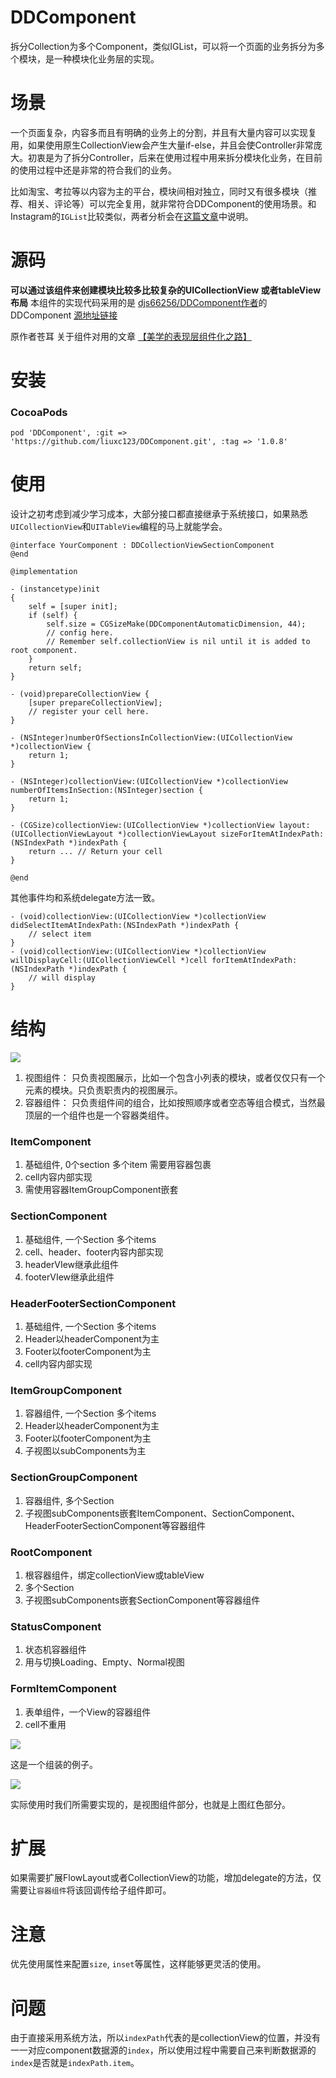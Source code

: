 # DDComponent
拆分Collection为多个Component，类似IGList，可以将一个页面的业务拆分为多个模块，是一种模块化业务层的实现。

# 场景

一个页面复杂，内容多而且有明确的业务上的分割，并且有大量内容可以实现复用，如果使用原生CollectionView会产生大量if-else，并且会使Controller非常庞大。初衷是为了拆分Controller，后来在使用过程中用来拆分模块化业务，在目前的使用过程中还是非常的符合我们的业务。

比如淘宝、考拉等以内容为主的平台，模块间相对独立，同时又有很多模块（推荐、相关、评论等）可以完全复用，就非常符合DDComponent的使用场景。和Instagram的`IGList`比较类似，两者分析会在[这篇文章](./CompareToIGList.md)中说明。

# 源码

**可以通过该组件来创建模块比较多比较复杂的UICollectionView 或者tableView布局**
本组件的实现代码采用的是 [djs66256/DDComponent作者](https://github.com/djs66256/DDComponent)的DDComponent [源地址链接](https://github.com/djs66256/DDComponent) 

原作者苍耳 关于组件对用的文章 [【美学的表现层组件化之路】](https://djs66256.github.io/2017/04/09/2017-04-09-美学的表现层组件化之路/)

# 安装

### CocoaPods

```
pod 'DDComponent', :git => 'https://github.com/liuxc123/DDComponent.git', :tag => '1.0.8'
```

# 使用

设计之初考虑到减少学习成本，大部分接口都直接继承于系统接口，如果熟悉`UICollectionView`和`UITableView`编程的马上就能学会。

```objc
@interface YourComponent : DDCollectionViewSectionComponent
@end

@implementation

- (instancetype)init
{
    self = [super init];
    if (self) {
        self.size = CGSizeMake(DDComponentAutomaticDimension, 44);
        // config here. 
        // Remember self.collectionView is nil until it is added to root component.
    }
    return self;
}

- (void)prepareCollectionView {
    [super prepareCollectionView];
    // register your cell here.
}

- (NSInteger)numberOfSectionsInCollectionView:(UICollectionView *)collectionView {
    return 1;
}

- (NSInteger)collectionView:(UICollectionView *)collectionView numberOfItemsInSection:(NSInteger)section {
    return 1;
}

- (CGSize)collectionView:(UICollectionView *)collectionView layout:(UICollectionViewLayout *)collectionViewLayout sizeForItemAtIndexPath:(NSIndexPath *)indexPath {
    return ... // Return your cell
}

@end
```

其他事件均和系统delegate方法一致。

```objc
- (void)collectionView:(UICollectionView *)collectionView didSelectItemAtIndexPath:(NSIndexPath *)indexPath {
    // select item
}
- (void)collectionView:(UICollectionView *)collectionView willDisplayCell:(UICollectionViewCell *)cell forItemAtIndexPath:(NSIndexPath *)indexPath {
    // will display
}
```

# 结构

![](./Images/structure.png)

1. 视图组件： 只负责视图展示，比如一个包含小列表的模块，或者仅仅只有一个元素的模块。只负责职责内的视图展示。
2. 容器组件： 只负责组件间的组合，比如按照顺序或者空态等组合模式，当然最顶层的一个组件也是一个容器类组件。

### ItemComponent

1. 基础组件, 0个section 多个item  需要用容器包裹
2. cell内容内部实现
3. 需使用容器ItemGroupComponent嵌套

### SectionComponent

1. 基础组件, 一个Section 多个items
2. cell、header、footer内容内部实现
3. headerVIew继承此组件
4. footerVIew继承此组件

### HeaderFooterSectionComponent

1. 基础组件, 一个Section 多个items
2. Header以headerComponent为主
3. Footer以footerComponent为主
4. cell内容内部实现

### ItemGroupComponent

1. 容器组件, 一个Section 多个items
2. Header以headerComponent为主
3. Footer以footerComponent为主
4. 子视图以subComponents为主

### SectionGroupComponent

1. 容器组件, 多个Section
2. 子视图subComponents嵌套ItemComponent、SectionComponent、HeaderFooterSectionComponent等容器组件

### RootComponent

1. 根容器组件，绑定collectionView或tableView
2. 多个Section
3. 子视图subComponents嵌套SectionComponent等容器组件

### StatusComponent

1. 状态机容器组件
2. 用与切换Loading、Empty、Normal视图

### FormItemComponent

1. 表单组件，一个View的容器组件  
2. cell不重用

![](./Images/example.png)

这是一个组装的例子。

![](./Images/structure2.png)

实际使用时我们所需要实现的，是视图组件部分，也就是上图红色部分。

# 扩展

如果需要扩展FlowLayout或者CollectionView的功能，增加delegate的方法，仅需要让`容器组件`将该回调传给子组件即可。

# 注意

优先使用属性来配置`size`, `inset`等属性，这样能够更灵活的使用。

# 问题

由于直接采用系统方法，所以`indexPath`代表的是collectionView的位置，并没有一一对应component数据源的`index`，所以使用过程中需要自己来判断数据源的`index`是否就是`indexPath.item`。



